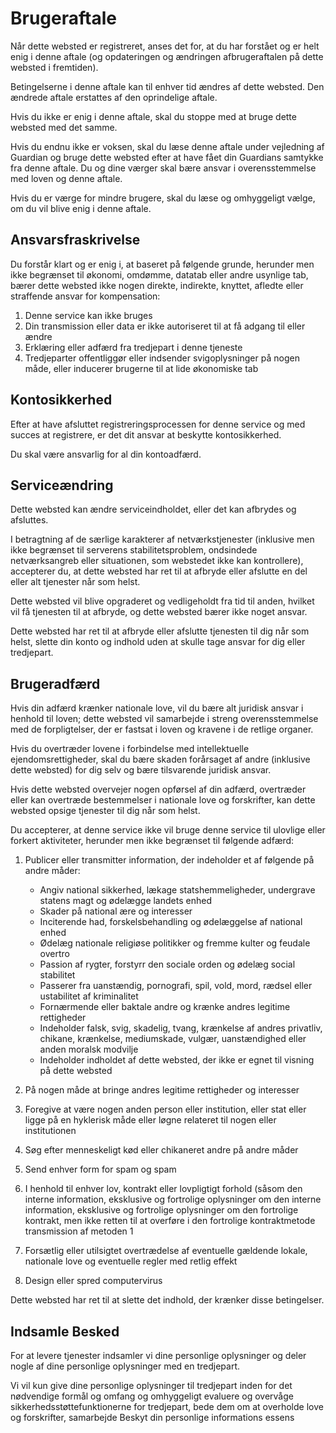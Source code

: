 # Brugeraftale

Når dette websted er registreret, anses det for, at du har forstået og er helt enig i denne aftale (og opdateringen og ændringen af ​​brugeraftalen på dette websted i fremtiden).

Betingelserne i denne aftale kan til enhver tid ændres af dette websted. Den ændrede aftale erstattes af den oprindelige aftale.

Hvis du ikke er enig i denne aftale, skal du stoppe med at bruge dette websted med det samme.

Hvis du endnu ikke er voksen, skal du læse denne aftale under vejledning af Guardian og bruge dette websted efter at have fået din Guardians samtykke fra denne aftale. Du og dine værger skal bære ansvar i overensstemmelse med loven og denne aftale.

Hvis du er værge for mindre brugere, skal du læse og omhyggeligt vælge, om du vil blive enig i denne aftale.

## Ansvarsfraskrivelse

Du forstår klart og er enig i, at baseret på følgende grunde, herunder men ikke begrænset til økonomi, omdømme, datatab eller andre usynlige tab, bærer dette websted ikke nogen direkte, indirekte, knyttet, afledte eller straffende ansvar for kompensation:

1. Denne service kan ikke bruges
1. Din transmission eller data er ikke autoriseret til at få adgang til eller ændre
1. Erklæring eller adfærd fra tredjepart i denne tjeneste
1. Tredjeparter offentliggør eller indsender svigoplysninger på nogen måde, eller inducerer brugerne til at lide økonomiske tab

## Kontosikkerhed

Efter at have afsluttet registreringsprocessen for denne service og med succes at registrere, er det dit ansvar at beskytte kontosikkerhed.

Du skal være ansvarlig for al din kontoadfærd.

## Serviceændring

Dette websted kan ændre serviceindholdet, eller det kan afbrydes og afsluttes.

I betragtning af de særlige karakterer af netværkstjenester (inklusive men ikke begrænset til serverens stabilitetsproblem, ondsindede netværksangreb eller situationen, som webstedet ikke kan kontrollere), accepterer du, at dette websted har ret til at afbryde eller afslutte en del eller alt tjenester når som helst.

Dette websted vil blive opgraderet og vedligeholdt fra tid til anden, hvilket vil få tjenesten til at afbryde, og dette websted bærer ikke noget ansvar.

Dette websted har ret til at afbryde eller afslutte tjenesten til dig når som helst, slette din konto og indhold uden at skulle tage ansvar for dig eller tredjepart.

## Brugeradfærd

Hvis din adfærd krænker nationale love, vil du bære alt juridisk ansvar i henhold til loven; dette websted vil samarbejde i streng overensstemmelse med de forpligtelser, der er fastsat i loven og kravene i de retlige organer.

Hvis du overtræder lovene i forbindelse med intellektuelle ejendomsrettigheder, skal du bære skaden forårsaget af andre (inklusive dette websted) for dig selv og bære tilsvarende juridisk ansvar.

Hvis dette websted overvejer nogen opførsel af din adfærd, overtræder eller kan overtræde bestemmelser i nationale love og forskrifter, kan dette websted opsige tjenester til dig når som helst.

Du accepterer, at denne service ikke vil bruge denne service til ulovlige eller forkert aktiviteter, herunder men ikke begrænset til følgende adfærd:

1. Publicer eller transmitter information, der indeholder et af følgende på andre måder:

   * Angiv national sikkerhed, lækage statshemmeligheder, undergrave statens magt og ødelægge landets enhed
   * Skader på national ære og interesser
   * Inciterende had, forskelsbehandling og ødelæggelse af national enhed
   * Ødelæg nationale religiøse politikker og fremme kulter og feudale overtro
   * Passion af rygter, forstyrr den sociale orden og ødelæg social stabilitet
   * Passerer fra uanstændig, pornografi, spil, vold, mord, rædsel eller ustabilitet af kriminalitet
   * Fornærmende eller baktale andre og krænke andres legitime rettigheder
   * Indeholder falsk, svig, skadelig, tvang, krænkelse af andres privatliv, chikane, krænkelse, mediumskade, vulgær, uanstændighed eller anden moralsk modvilje
   * Indeholder indholdet af dette websted, der ikke er egnet til visning på dette websted

1. På nogen måde at bringe andres legitime rettigheder og interesser
1. Foregive at være nogen anden person eller institution, eller stat eller ligge på en hyklerisk måde eller løgne relateret til nogen eller institutionen
1. Søg efter menneskeligt kød eller chikaneret andre på andre måder
1. Send enhver form for spam og spam
1. I henhold til enhver lov, kontrakt eller lovpligtigt forhold (såsom den interne information, eksklusive og fortrolige oplysninger om den interne information, eksklusive og fortrolige oplysninger om den fortrolige kontrakt, men ikke retten til at overføre i den fortrolige kontraktmetode transmission af metoden
1
1. Forsætlig eller utilsigtet overtrædelse af eventuelle gældende lokale, nationale love og eventuelle regler med retlig effekt
1. Design eller spred computervirus

Dette websted har ret til at slette det indhold, der krænker disse betingelser.

## Indsamle Besked

For at levere tjenester indsamler vi dine personlige oplysninger og deler nogle af dine personlige oplysninger med en tredjepart.

Vi vil kun give dine personlige oplysninger til tredjepart inden for det nødvendige formål og omfang og omhyggeligt evaluere og overvåge sikkerhedsstøttefunktionerne for tredjepart, bede dem om at overholde love og forskrifter, samarbejde Beskyt din personlige informations essens